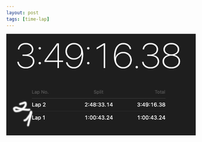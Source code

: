 ```yaml
---
layout: post
tags: [time-lap]
---
```

![Screenshot 2024-09-10 at 13.49.32.png](https://raw.githubusercontent.com/new-Sunset-shimmer/new-Sunset-shimmer.github.io/refs/heads/master/_posts/images/Screenshot%202024-10-02%20at%2012.31.03.png?raw=true)
